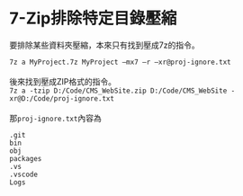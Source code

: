 # 7-Zip排除特定目錄壓縮

要排除某些資料夾壓縮，本來只有找到壓成7z的指令。
<!--more-->
`7z a MyProject.7z MyProject –mx7 –r –xr@proj-ignore.txt`  
\
後來找到壓成ZIP格式的指令。  
`7z a -tzip D:/Code/CMS_WebSite.zip D:/Code/CMS_WebSite -xr@D:/Code/proj-ignore.txt`  
\
那`proj-ignore.txt`內容為  
```
.git
bin
obj
packages
.vs
.vscode
Logs
```
